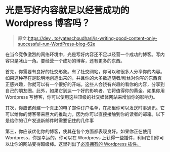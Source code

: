 # 光是写好内容就足以经营成功的 Wordpress 博客吗？

> 原文:[https://dev . to/yateschoudhari/is-writing-good-content-only-successful-run-WordPress-blog-62e](https://dev.to/yateshchoudhari/is-writing-good-content-alone-enough-to-run-successful-wordpress-blog--62e)

在当今竞争激烈的网络环境中，光是写好内容还不足以经营一个成功的博客。写内容只是冰山一角。要经营一个成功的博客，还有更多的东西。

首先，你需要有良好的社交形象。有了社交网站，你可以和很多人分享你的内容。如果这种存在是聪明地创造出来的，并且你的大多数追随者/粉丝对你写的东西真正感兴趣，你就可以有一个很好的开端。这些人会饶有兴趣的看你的内容，分享到自己的朋友圈。此外，如果它到达一个好的影响者，它将值得你的黄金。如果你用 Wordpress 写博客，你可以使用这些顶级的社交媒体网站来增加你的影响力。

其次，你应该创建一个真正的电子邮件订户名单，在那里你可以发送时事通讯。它可以给你的博客带来巨大的推动力，因为你可以直接接触到你的读者的邮箱。以下是给你的订户发送新邮件时需要记住的几件事

第三，你应该优化你的博客，使其在各个方面都表现良好。如果你正在使用 Wordpress，你是幸运的。你可以在 Wordpress 上获得一些插件，利用它们你可以让你的网站变得超级棒。这里列出了[必须拥有的 Wordpress 插件。](https://wpsitex.com/most-popular-must-have-wordpress-free-plugins-tools/)